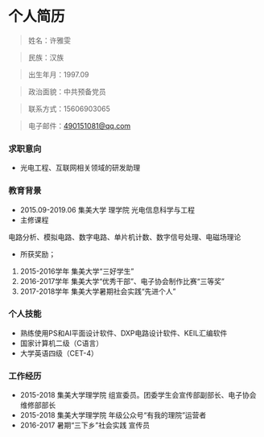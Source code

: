 # 个人简历

> 姓名：许雅雯

> 民族：汉族

> 出生年月：1997.09

> 政治面貌：中共预备党员

> 联系方式：15606903065

> 电子邮件：490151081@qq.com

### 求职意向

- 光电工程、互联网相关领域的研发助理

### 教育背景

- 2015.09-2019.06 集美大学 理学院 光电信息科学与工程
- 主修课程

电路分析、模拟电路、数字电路、单片机计数、数字信号处理、电磁场理论

- 所获奖励；

1. 2015-2016学年 集美大学“三好学生”
2. 2016-2017学年 集美大学“优秀干部”、电子协会制作比赛“三等奖”
3. 2017-2018学年 集美大学暑期社会实践“先进个人”

### 个人技能

- 熟练使用PS和AI平面设计软件、DXP电路设计软件、KEIL汇编软件
- 国家计算机二级（C语言）
- 大学英语四级（CET-4）

### 工作经历

- 2015-2018 集美大学理学院 组宣委员。团委学生会宣传部副部长、电子协会维修部部长
- 2015-2018 集美大学理学院 年级公众号“有我的理院”运营者
- 2016-2017 暑期“三下乡”社会实践 宣传员

